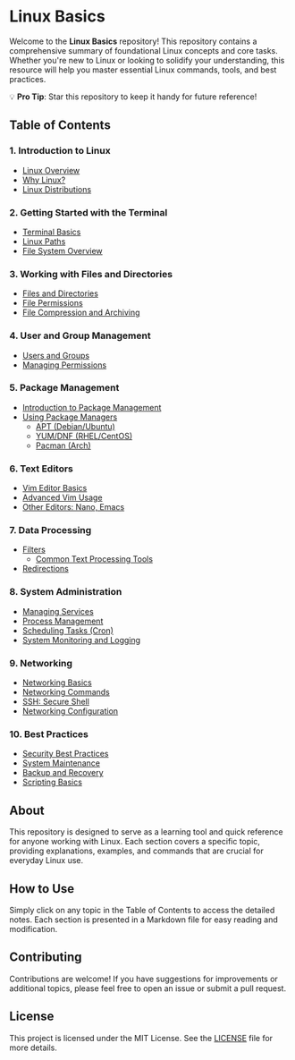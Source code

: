 # Linux Basics

Welcome to the **Linux Basics** repository! This repository contains a comprehensive summary of foundational Linux concepts and core tasks. Whether you're new to Linux or looking to solidify your understanding, this resource will help you master essential Linux commands, tools, and best practices.

💡 **Pro Tip**: Star this repository to keep it handy for future reference!

## Table of Contents

### 1. **Introduction to Linux**
- [Linux Overview](./01.%20Introduction%20to%20Linux/1.%20Linux%20Overview.md)
- [Why Linux?](./01.%20Introduction%20to%20Linux/2.%20Why%20Linux.md)
- [Linux Distributions](./01.%20Introduction%20to%20Linux/3.%20Linux%20Distributions.md)

### 2. **Getting Started with the Terminal**
- [Terminal Basics](./02.%20Getting%20Started%20with%20the%20Terminal/1.%20Terminal%20Basics.md)
- [Linux Paths](./02.%20Getting%20Started%20with%20the%20Terminal/2.%20Linux%20Paths.md)
- [File System Overview](./02.%20Getting%20Started%20with%20the%20Terminal/3.%20File%20System%20Overview.md)

### 3. **Working with Files and Directories**
- [Files and Directories](./03.%20Working%20with%20Files%20and%20Directories/1.%20Files%20and%20Directories.md)
- [File Permissions](./03.%20Working%20with%20Files%20and%20Directories/2.%20File%20Permissions.md)
- [File Compression and Archiving](./03.%20Working%20with%20Files%20and%20Directories/3.%20File%20Compression%20and%20Archiving.md)

### 4. **User and Group Management**
- [Users and Groups](./04.%20User%20and%20Group%20Management/1.%20Users%20and%20Groups.md)
- [Managing Permissions](./04.%20User%20and%20Group%20Management/2.%20Managing%20Permissions.md)

### 5. **Package Management**
- [Introduction to Package Management](./05.%20Package%20Management/1.%20Introduction%20to%20Package%20Management.md)
- [Using Package Managers](./05.%20Package%20Management/2.%20Using%20Package%20Managers/1.%20Readme.md)
  - [APT (Debian/Ubuntu)](./05.%20Package%20Management/2.%20Using%20Package%20Managers/2.%20APT%20(Debian%20-%20Ubuntu).md)
  - [YUM/DNF (RHEL/CentOS)](./05.%20Package%20Management/2.%20Using%20Package%20Managers/3.%20YUM%20-%20DNF%20(RHEL%20-%20CentOS).md)
  - [Pacman (Arch)](./05.%20Package%20Management/2.%20Using%20Package%20Managers/4.%20Pacman%20(Arch).md)

### 6. **Text Editors**
- [Vim Editor Basics](./06.%20Text%20Editors/1.%20Vim%20Editor%20Basics.md)
- [Advanced Vim Usage](./06.%20Text%20Editors/2.%20Advanced%20Vim%20Usage.md)
- [Other Editors: Nano, Emacs](./06.%20Text%20Editors/3.%20Other%20Editors%20(Nano,%20Emacs).md)

### 7. **Data Processing**
- [Filters](./07.%20Data%20Processing/1.%20Filters/1.%20Readme.md)
  - [Common Text Processing Tools](./07.%20Data%20Processing/1.%20Filters/2.%20Common%20Text%20Processing%20Tools.md)
- [Redirections](./07.%20Data%20Processing/2.%20Redirections.md)

### 8. **System Administration**
- [Managing Services](./08.%20System%20Administration/1.%20Managing%20Services.md)
- [Process Management](./08.%20System%20Administration/2.%20Process%20Management.md)
- [Scheduling Tasks (Cron)](./08.%20System%20Administration/3.%20Scheduling%20Tasks%20(Cron).md)
- [System Monitoring and Logging](./08.%20System%20Administration/4.%20System%20Monitoring%20and%20Logging.md)

### 9. **Networking**
- [Networking Basics](./09.%20Networking/1.%20Networking%20Basics.md)
- [Networking Commands](./09.%20Networking/2.%20Networking%20Commands.md)
- [SSH: Secure Shell](./09.%20Networking/3.%20SSH%20(Secure%20Shell).md)
- [Networking Configuration](./09.%20Networking/4.%20Networking%20Configuration.md)

### 10. **Best Practices**
- [Security Best Practices](./10.%20Best%20Practices/1.%20Security%20Best%20Practices.md)
- [System Maintenance](./10.%20Best%20Practices/2.%20System%20Maintenance.md)
- [Backup and Recovery](./10.%20Best%20Practices/3.%20Backup%20and%20Recovery.md)
- [Scripting Basics](./10.%20Best%20Practices/4.%20Scripting%20Basics.md)

## About

This repository is designed to serve as a learning tool and quick reference for anyone working with Linux. Each section covers a specific topic, providing explanations, examples, and commands that are crucial for everyday Linux use.

## How to Use

Simply click on any topic in the Table of Contents to access the detailed notes. Each section is presented in a Markdown file for easy reading and modification.

## Contributing

Contributions are welcome! If you have suggestions for improvements or additional topics, please feel free to open an issue or submit a pull request.

## License

This project is licensed under the MIT License. See the [LICENSE](./LICENSE) file for more details.
